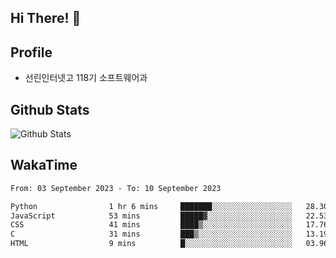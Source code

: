 ## Hi There! 👋

## Profile

-   선린인터넷고 118기 소프트웨어과

## Github Stats

![Github Stats](https://github-readme-stats.vercel.app/api/top-langs/?username=NY0510&theme=tokyonight&hide_border=true&layout=compact)

## WakaTime

<!--START_SECTION:waka-->

```txt
From: 03 September 2023 - To: 10 September 2023

Python                1 hr 6 mins     ███████░░░░░░░░░░░░░░░░░░   28.30 %
JavaScript            53 mins         █████▓░░░░░░░░░░░░░░░░░░░   22.53 %
CSS                   41 mins         ████▒░░░░░░░░░░░░░░░░░░░░   17.76 %
C                     31 mins         ███▒░░░░░░░░░░░░░░░░░░░░░   13.19 %
HTML                  9 mins          █░░░░░░░░░░░░░░░░░░░░░░░░   03.96 %
```

<!--END_SECTION:waka-->
